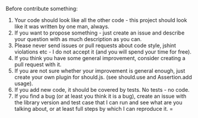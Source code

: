 Before contribute something:

1. Your code should look like all the other code - this project should look like it was written by one man, always.
2. If you want to propose something - just create an issue and describe your question with as much description as you can.
3. Please never send issues or pull requests about code style, jshint violations etc - I do not accept it (and you will spend your time for free).
4. If you think you have some general improvement, consider creating a pull request with it.
5. If you are not sure whether your improvement is general enough, just create your own plugin for should.js. (see should.use and Assertion.add usage).
6. If you add new code, it should be covered by tests. No tests - no code.
7. If you find a bug (or at least you think it is a bug), create an issue with the library version and test case that I can run and see what are you talking about, or at least full steps by which I can reproduce it.
=